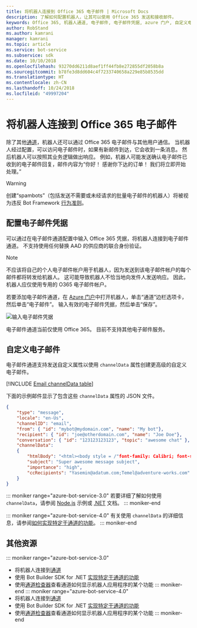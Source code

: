 ```yaml
---
title: 将机器人连接到 Office 365 电子邮件 | Microsoft Docs
description: 了解如何配置机器人，让其可以使用 Office 365 发送和接收邮件。
keywords: Office 365, 机器人通道, 电子邮件, 电子邮件凭据, azure 门户, 自定义电子邮件
author: RobStand
ms.author: kamrani
manager: kamrani
ms.topic: article
ms.service: bot-service
ms.subservice: sdk
ms.date: 10/10/2018
ms.openlocfilehash: 93270dd6211d8aef1ff44fb8e272855df2058b8a
ms.sourcegitcommit: b78fe3d8dd604c4f7233740658a229e85b8535dd
ms.translationtype: HT
ms.contentlocale: zh-CN
ms.lasthandoff: 10/24/2018
ms.locfileid: "49997204"
---
```

# <a name="connect-a-bot-to-office-365-email"></a>将机器人连接到 Office 365 电子邮件

除了其他[通道](~/bot-service-manage-channels.md)，机器人还可以通过 Office 365 电子邮件与其他用户通信。 当机器人经过配置，可以访问电子邮件时，如果有新邮件到达，它会收到一条消息。 然后机器人可以按照其业务逻辑做出响应。 例如，机器人可能发送确认电子邮件已收到的电子邮件回复，邮件内容为“你好！ 感谢你下达的订单！ 我们将立即开始处理。”

> [!WARNING]
> 创建“spambots”（包括发送不需要或未经请求的批量电子邮件的机器人）将被视为违反 Bot Framework [行为准则](https://www.botframework.com/Content/Microsoft-Bot-Framework-Preview-Online-Services-Agreement.htm)。

## <a name="configure-email-credentials"></a>配置电子邮件凭据

可以通过在电子邮件通道配置中输入 Office 365 凭据，将机器人连接到电子邮件通道。
不支持使用任何替换 AAD 的供应商的联合身份验证。

> [!NOTE]
> 不应该将自己的个人电子邮件帐户用于机器人，因为发送到该电子邮件帐户的每个邮件都将转发给机器人。 这可能导致机器人不恰当地向发件人发送响应。 因此，机器人应仅使用专用的 O365 电子邮件帐户。

若要添加电子邮件通道，在 [Azure 门户](https://portal.azure.com/)中打开机器人，单击“通道”边栏选项卡，然后单击“电子邮件”。 输入有效的电子邮件凭据，然后单击“保存”。

![输入电子邮件凭据](~/media/bot-service-channel-connect-email/bot-service-channel-connect-email-credentials.png)

电子邮件通道当前仅使用 Office 365。 目前不支持其他电子邮件服务。

## <a name="customize-emails"></a>自定义电子邮件

电子邮件通道支持发送自定义属性以使用 `channelData` 属性创建更高级的自定义电子邮件。

[!INCLUDE [Email channelData table](~/includes/snippet-channelData-email.md)]

下面的示例邮件显示了包含这些 `channelData` 属性的 JSON 文件。

```json
{
    "type": "message",
    "locale": "en-Us",
    "channelID": "email",
    "from": { "id": "mybot@mydomain.com", "name": "My bot"},
    "recipient": { "id": "joe@otherdomain.com", "name": "Joe Doe"},
    "conversation": { "id": "123123123123", "topic": "awesome chat" },
    "channelData":
    {
        "htmlBody": "<html><body style = /"font-family: Calibri; font-size: 11pt;/" >This is more than awesome.</body></html>",
        "subject": "Super awesome message subject",
        "importance": "high",
        "ccRecipients": "Yasemin@adatum.com;Temel@adventure-works.com"
    }
}
```

::: moniker range="azure-bot-service-3.0"
若要详细了解如何使用 `channelData`，请参阅 [Node.js](https://github.com/Microsoft/BotBuilder-Samples/tree/master/Node/core-ChannelData) 示例或 [.NET](~/dotnet/bot-builder-dotnet-channeldata.md) 文档。
::: moniker-end

::: moniker range="azure-bot-service-4.0"
有关使用 `channelData` 的详细信息，请参阅[如何实现特定于通道的功能](~/v4sdk/bot-builder-channeldata.md)。
::: moniker-end

## <a name="additional-resources"></a>其他资源

<!-- Put whole list in monikers, even though it's just the second item that needs to be different. -->
::: moniker range="azure-bot-service-3.0"
* 将机器人连接到[通道](~/bot-service-manage-channels.md)
* 使用 Bot Builder SDK for .NET [实现特定于通道的功能](dotnet/bot-builder-dotnet-channeldata.md)
* 使用[通道检查器](bot-service-channel-inspector.md)查看通道如何显示机器人应用程序的某个功能
::: moniker-end
::: moniker range="azure-bot-service-4.0"
* 将机器人连接到[通道](~/bot-service-manage-channels.md)
* 使用 Bot Builder SDK for .NET [实现特定于通道的功能](~/v4sdk/bot-builder-channeldata.md)
* 使用[通道检查器](bot-service-channel-inspector.md)查看通道如何显示机器人应用程序的某个功能
::: moniker-end
